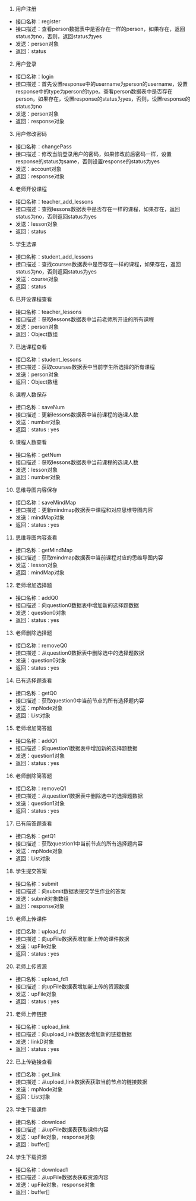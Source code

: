 1.	用户注册
- 接口名称：register
- 接口描述：查看person数据表中是否存在一样的person，如果存在，返回status为no，否则，返回status为yes
- 发送：person对象
- 返回：status
2.	用户登录
- 接口名称：login
- 接口描述：首先设置response中的username为person的username，设置response中的type为person的type。查看person数据表中是否存在person，如果存在，设置response的status为yes，否则，设置response的status为no
- 发送：person对象
- 返回：response对象
3.	用户修改密码
- 接口名称：changePass
- 接口描述：修改当前登录用户的密码，如果修改前后密码一样，设置response的status为same，否则设置response的status为yes
- 发送：account对象
- 返回：response对象
4.	老师开设课程
- 接口名称：teacher_add_lessons
- 接口描述：查找lessons数据表中是否存在一样的课程，如果存在，返回status为no，否则返回status为yes
- 发送：lesson对象
- 返回：status
5.	学生选课
- 接口名称：student_add_lessons
- 接口描述：查找courses数据表中是否存在一样的课程，如果存在，返回status为no，否则返回status为yes
- 发送：course对象
- 返回：status
6.	已开设课程查看
- 接口名称：teacher_lessons
- 接口描述：获取lessons数据表中当前老师所开设的所有课程
- 发送：person对象
- 返回：Object数组
7.	已选课程查看
- 接口名称：student_lessons
- 接口描述：获取courses数据表中当前学生所选择的所有课程
- 发送：person对象
- 返回：Object数组
8.	课程人数保存
- 接口名称：saveNum
- 接口描述：更新lessons数据表中当前课程的选课人数
- 发送：number对象
- 返回：status : yes
9.	课程人数查看
- 接口名称：getNum
- 接口描述：获取lessons数据表中当前课程的选课人数
- 发送：lesson对象
- 返回：number对象
10.	思维导图内容保存
- 接口名称：saveMindMap
- 接口描述：更新mindmap数据表中课程和对应思维导图内容
- 发送：mindMap对象
- 返回：status : yes
11.	思维导图内容查看
- 接口名称：getMindMap
- 接口描述：获取mindmap数据表中当前课程对应的思维导图内容
- 发送：lesson对象
- 返回：mindMap对象
12.	老师增加选择题
- 接口名称：addQ0
- 接口描述：向question0数据表中增加新的选择题数据
- 发送：question0对象
- 返回：status : yes
13.	老师删除选择题
- 接口名称：removeQ0
- 接口描述：从question0数据表中删除选中的选择题数据
- 发送：question0对象
- 返回：status : yes
14.	已有选择题查看
- 接口名称：getQ0
- 接口描述：获取question0中当前节点的所有选择题内容
- 发送：mpNode对象
- 返回：List<Question0>对象
15.	老师增加简答题
- 接口名称：addQ1
- 接口描述：向question1数据表中增加新的选择题数据
- 发送：question1对象
- 返回：status : yes
16.	老师删除简答题
- 接口名称：removeQ1
- 接口描述：从question1数据表中删除选中的选择题数据
- 发送：question1对象
- 返回：status : yes
17.	已有简答题查看
- 接口名称：getQ1
- 接口描述：获取question1中当前节点的所有选择题内容
- 发送：mpNode对象
- 返回：List<Question1>对象
18.	学生提交答案
- 接口名称：submit
- 接口描述：向submit数据表提交学生作业的答案
- 发送：submit对象数组
- 返回：response对象
19.	老师上传课件
- 接口名称：upload_fd
- 接口描述：向upFile数据表增加新上传的课件数据
- 发送：upFile对象
- 返回：status : yes
20.	老师上传资源
- 接口名称：upload_fd1
- 接口描述：向upFile数据表增加新上传的资源数据
- 发送：upFile对象
- 返回：status : yes
21.	老师上传链接
- 接口名称：upload_link
- 接口描述：向upload_link数据表增加新的链接数据
- 发送：linkD对象
- 返回：status : yes
22.	已上传链接查看
- 接口名称：get_link
- 接口描述：从upload_link数据表获取当前节点的链接数据
- 发送：mpNode对象
- 返回：List<LinkD>对象
23.	学生下载课件
- 接口名称：download
- 接口描述：从upFile数据表获取课件内容
- 发送：upFile对象，response对象
- 返回：buffer[]
24.	学生下载资源
- 接口名称：download1
- 接口描述：从upFile数据表获取资源内容
- 发送：upFile对象，response对象
- 返回：buffer[]

